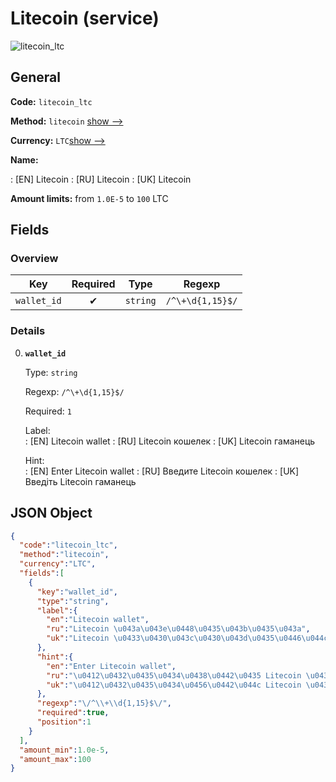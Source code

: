 
# Litecoin (service) 
![litecoin_ltc](https://static.openfintech.io/payout_methods/litecoin_ltc/logo.svg?w=400&c=v0.59.26#w24)  

## General 
 
**Code:** `litecoin_ltc` 
 
**Method:** `litecoin` 
[show -->](#) 
 
**Currency:** `LTC`[show -->](#) 
 
**Name:** 
 
:	[EN] Litecoin 
:	[RU] Litecoin 
:	[UK] Litecoin 
 
**Amount limits:** from `1.0E-5` to `100` LTC 

## Fields 

### Overview 

|Key|Required|Type|Regexp| 
|:---:|:---:|:---:|:---:| 
|`wallet_id`|✔|`string`|`/^\+\d{1,15}$/`| 
 

### Details 
 
0. **`wallet_id`** 
 
	Type: `string` 
 
	Regexp: `/^\+\d{1,15}$/` 
 
	Required: `1` 
 
	Label:  
	: [EN] Litecoin wallet 
	: [RU] Litecoin кошелек 
	: [UK] Litecoin гаманець 
 
	Hint:  
	: [EN] Enter Litecoin wallet 
	: [RU] Введите Litecoin кошелек 
	: [UK] Введіть Litecoin гаманець 
 

## JSON Object 

```json
{
  "code":"litecoin_ltc",
  "method":"litecoin",
  "currency":"LTC",
  "fields":[
    {
      "key":"wallet_id",
      "type":"string",
      "label":{
        "en":"Litecoin wallet",
        "ru":"Litecoin \u043a\u043e\u0448\u0435\u043b\u0435\u043a",
        "uk":"Litecoin \u0433\u0430\u043c\u0430\u043d\u0435\u0446\u044c"
      },
      "hint":{
        "en":"Enter Litecoin wallet",
        "ru":"\u0412\u0432\u0435\u0434\u0438\u0442\u0435 Litecoin \u043a\u043e\u0448\u0435\u043b\u0435\u043a",
        "uk":"\u0412\u0432\u0435\u0434\u0456\u0442\u044c Litecoin \u0433\u0430\u043c\u0430\u043d\u0435\u0446\u044c"
      },
      "regexp":"\/^\\+\\d{1,15}$\/",
      "required":true,
      "position":1
    }
  ],
  "amount_min":1.0e-5,
  "amount_max":100
}
```  
